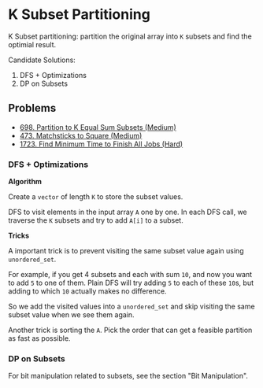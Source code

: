 # K Subset Partitioning

K Subset partitioning: partition the original array into `K` subsets and find the optimial result.

Candidate Solutions:

1. DFS + Optimizations
2. DP on Subsets


## Problems

* [698. Partition to K Equal Sum Subsets (Medium)](https://leetcode.com/problems/partition-to-k-equal-sum-subsets/)
* [473. Matchsticks to Square (Medium)](https://leetcode.com/problems/matchsticks-to-square/)
* [1723. Find Minimum Time to Finish All Jobs (Hard)](https://leetcode.com/problems/find-minimum-time-to-finish-all-jobs/)

### DFS + Optimizations

**Algorithm**

Create a `vector` of length `K` to store the subset values.

DFS to visit elements in the input array `A` one by one. In each DFS call, we traverse the `K` subsets and try to add `A[i]` to a subset.

**Tricks**

A important trick is to prevent visiting the same subset value again using `unordered_set`.

For example, if you get 4 subsets and each with sum `10`, and now you want to add `5` to one of them. Plain DFS will try adding `5` to each of these `10`s, but adding to which `10` actually makes no difference.

So we add the visited values into a `unordered_set` and skip visiting the same subset value when we see them again.

Another trick is sorting the `A`. Pick the order that can get a feasible partition as fast as possible.

### DP on Subsets

For bit manipulation related to subsets, see the section "Bit Manipulation".

